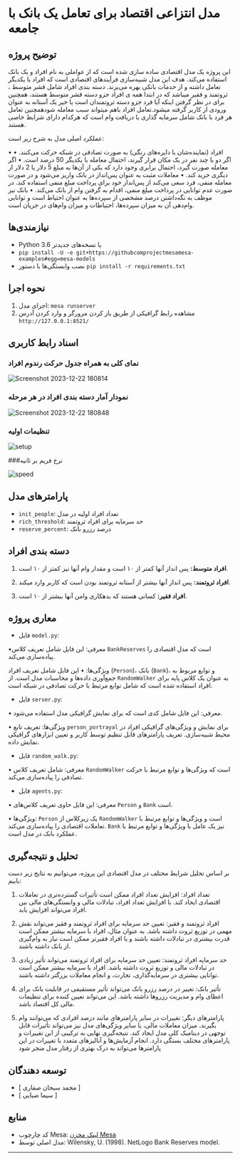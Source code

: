 # مدل انتزاعی اقتصاد برای تعامل یک بانک با جامعه
## توضیح پروژه
این پروژه یک مدل اقتصادی ساده سازی شده است که از عواملی به نام افراد و یک بانک استفاده می‌کند. هدف این مدل شبیه‌سازی فرآیندهای اقتصادی است که افراد با یکدیگر تعامل داشته و از خدمات بانکی بهره می‌برند. دسته بندی افراد شامل قشر متوسط ، ثروتمند و فقیر میباشد که در ابتدا همه ی افراد جزو دسته قشر متوسط هستند، همچنین برای در نظر گرفتن اینکه آیا فرد جزو دسته ثروتمندان است یا خیر یک آستانه به عنوان ورودی از کاربر گرفته میشود.تعامل افراد باهم میتواند سبب معامله شودهمچنین تعامل هر فرد با بانک شامل سرمایه گذاری یا دریافت وام است که هرکدام دارای شرایط خاصی هستند.

عملکرد اصلی مدل به شرح زیر است:

• افراد (نماینده‌شان با دایره‌های رنگی) به صورت تصادفی در شبکه حرکت می‌کنند.
• اگر دو یا چند نفر در یک مکان قرار گیرند، احتمال معامله با یکدیگر 50 درصد است.
• اگر معامله صورت گیرد، احتمال برابری وجود دارد که یکی از آن‌ها به مبلغ 5 دلار یا 2 دلار از دیگری خرید کند.
• معاملات مثبت به عنوان پس‌انداز در بانک واریز می‌شود و در صورت معامله منفی، فرد سعی می‌کند از پس‌انداز خود برای پرداخت مبلغ منفی استفاده کند. در صورت عدم توانایی در پرداخت مبلغ منفی، اقدام به گرفتن وام از بانک می‌کند.
• بانک نیز موظف به نگه‌داشتن درصد مشخصی از سپرده‌ها به عنوان احتیاط است و توانایی وام‌دهی آن به میزان سپرده‌ها، احتیاطات و میزان وام‌های در جریان است.


## نیازمندی‌ها
- Python 3.6 یا نسخه‌های جدیدتر
- ‍`‍pip install -U -e git+https://githubcomprojectmesamesa-examples#egg=mesa-models‍‍‍‍‍‍‍`
- نصب وابستگی‌ها با دستور `pip install -r requirements.txt`

## نحوه اجرا
1. اجرای مدل: `mesa runserver`
2. مشاهده رابط گرافیکی از طریق باز کردن مرورگر و وارد کردن آدرس `http://127.0.0.1:8521/`

## اسناد رابط کاربری

### نمای کلی به همراه جدول حرکت رندوم افراد
![Screenshot 2023-12-22 180814](https://github.com/MohammadSobhanSaffary/Electronic_Business/assets/96923486/c3b01887-27e5-492e-9e94-f541e4adf093)

### نمودار آمار دسته بندی افراد در هر مرحله


![Screenshot 2023-12-22 180848](https://github.com/MohammadSobhanSaffary/Electronic_Business/assets/96923486/23e67a30-47a0-4f8b-b227-51eea71ca99d)

### تنظیمات اولیه


![setup](https://github.com/MohammadSobhanSaffary/Electronic_Business/assets/96923486/42c8177f-7800-47a3-bc38-0550c8772fd6)

###نرخ فریم بر ثانیه

![speed](https://github.com/MohammadSobhanSaffary/Electronic_Business/assets/96923486/764e29e4-ed24-4365-85cd-3d7ff517b4a9)


## پارامترهای مدل
- `init_people`: تعداد افراد اولیه در مدل
- `rich_threshold`: حد سرمایه برای افراد ثروتمند
- `reserve_percent`: درصد رزرو بانک

## دسته بندی افراد

1. **افراد متوسط:** پس انداز آنها کمتر از ۱۰ است و مقدار وام آنها نیز کمتر از ۱۰ است.

2. **افراد ثروتمند:** پس انداز آنها بیشتر از آستانه ثروتمند بودن است که کاربر وارد میکند.

3. **افراد فقیر:** کسانی هستند که بدهکاری وامن آنها بیشتر از ۱۰ است.

## معاری پروژه

- فایل `model.py`:

•معرفی:
این فایل شامل تعریف کلاس ‍`BankReserves` است که مدل اقتصادی را پیاده‌سازی می‌کند.

ویژگی‌ها: •
این فایل شامل تعریف افراد (`Person`)، بانک (`Bank`)، و توابع مربوط به جمع‌آوری داده‌ها و محاسبات مدل است.
از `RandomWalker` به عنوان یک کلاس پایه برای افراد استفاده شده است که شامل توابع مرتبط با حرکت تصادفی در شبکه است.
- فایل `server.py`:

• معرفی:
این فایل شامل کدی است که برای نمایش گرافیکی مدل استفاده می‌شود.

• ویژگی‌ها:
تعریف تابع `person_portrayal` برای نمایش و ویژگی‌های گرافیکی افراد در محیط شبیه‌سازی.
تعریف پارامترهای قابل تنظیم توسط کاربر و تعیین ابزارهای گرافیکی نمایش داده.
- فایل `random_walk.py`:

• معرفی:
شامل تعریف کلاس `RandomWalker` است که ویژگی‌ها و توابع مرتبط با حرکت تصادفی را پیاده‌سازی می‌کند.

- فایل `agents.py`:

• معرفی:
این فایل حاوی تعریف کلاس‌های `Person` و `Bank` است.

• ویژگی‌ها:
`Person` یک زیرکلاس از `RandomWalker` است و ویژگی‌ها و توابع مرتبط با تعاملات اقتصادی را پیاده‌سازی می‌کند.
`Bank` نیز یک عامل با ویژگی‌ها و توابع مرتبط با عملکرد بانک در مدل است.


## تحلیل و نتیجه‌گیری

بر اساس تحلیل شرایط مختلف در مدل اقتصادی این پروژه، می‌توانیم به نتایج زیر دست یابیم:
1. تعداد افراد:
افزایش تعداد افراد ممکن است تأثیرات گسترده‌تری در تعاملات اقتصادی ایجاد کند. با افزایش تعداد افراد، تبادلات مالی و وابستگی‌های مالی بین افراد می‌تواند افزایش یابد.

2. افراد ثروتمند و فقیر:
تعیین حد سرمایه برای افراد ثروتمند و فقیر می‌تواند نقش مهمی در توزیع ثروت داشته باشد. به عنوان مثال، افراد با سرمایه بیشتر ممکن است قدرت بیشتری در تبادلات داشته باشند و یا افراد فقیرتر ممکن است نیاز به وام‌گیری از بانک داشته باشند.
3. حد سرمایه افراد ثروتمند:
تعیین حد سرمایه برای افراد ثروتمند می‌تواند تأثیر زیادی در تبادلات مالی و توزیع ثروت داشته باشد. افراد با سرمایه بیشتر ممکن است توانایی بیشتری در سرمایه‌گذاری، تجارت، و انجام معاملات بزرگتر داشته باشند.
4. تأثیر بانک:
تغییر در درصد رزرو بانک می‌تواند تأثیر مستقیمی در قابلیت بانک برای اعطای وام و مدیریت رزروها داشته باشد. این می‌تواند تعیین کننده برای تنظیمات مالی کل اقتصاد باشد.
5. پارامترهای دیگر:
تغییرات در سایر پارامترهای مانند درصد افرادی که می‌توانند وام بگیرند، میزان معاملات مالی، یا سایر ویژگی‌های مدل نیز می‌تواند تأثیرات قابل توجهی در دینامیک کلی مدل ایجاد کند.
نتیجه‌گیری نهایی به ترکیبی از این تغییرات و پارامترهای مختلف بستگی دارد. انجام آزمایش‌ها و آنالیزهای متعدد با تغییرات در این پارامترها می‌تواند به درک بهتری از رفتار مدل منجر شود



## توسعه دهندگان
- [ محمد سبحان صفاری ]
- [ سیما ضیایی ]

## منابع
- کد چارچوب Mesa: [لینک مخزن Mesa](https://github.com/projectmesa/mesa)
- مدل اصلی توسط: Wilensky, U. (1998). NetLogo Bank Reserves model.

---


